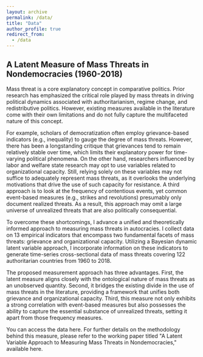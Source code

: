 ```yaml
---
layout: archive
permalink: /data/
title: "Data"
author_profile: true
redirect_from:
  - /data
---
```


## A Latent Measure of Mass Threats in Nondemocracies (1960-2018)


Mass threat is a core explanatory concept in comparative politics. Prior research has emphasized the critical role played by mass threats in driving political dynamics associated with authoritarianism, regime change, and redistributive politics. However, existing measures available in the literature come with their own limitations and do not fully capture the multifaceted nature of this concept.

For example, scholars of democratization often employ grievance-based indicators (e.g., inequality) to gauge the degree of mass threats. However, there has been a longstanding critique that grievances tend to remain relatively stable over time, which limits their explanatory power for time-varying political phenomena. On the other hand, researchers influenced by labor and welfare state research may opt to use variables related to organizational capacity. Still, relying solely on these variables may not suffice to adequately represent mass threats, as it overlooks the underlying motivations that drive the use of such capacity for resistance. A third approach is to look at the frequency of contentious events, yet common event-based measures (e.g., strikes and revolutions) presumably only document realized threats. As a result, this approach may omit a large universe of unrealized threats that are also politically consequential.

To overcome these shortcomings, I advance a unified and theoretically informed approach to measuring mass threats in autocracies. I collect data on 13 empirical indicators that encompass two fundamental facets of mass threats: grievance and organizational capacity. Utilizing a Bayesian dynamic latent variable approach, I incorporate information on these indicators to generate time-series cross-sectional data of mass threats covering 122 authoritarian countries from 1960 to 2018.

The proposed measurement approach has three advantages. First, the latent measure aligns closely with the ontological nature of mass threats as an unobserved quantity. Second, it bridges the existing divide in the use of mass threats in the literature, providing a framework that unifies both grievance and organizational capacity. Third, this measure not only exhibits a strong correlation with event-based measures but also possesses the ability to capture the essential substance of unrealized threats, setting it apart from those frequency measures.

You can access the data here. For further details on the methodology behind this measure, please refer to the working paper titled "A Latent Variable Approach to Measuring Mass Threats in Nondemocracies," available here.

